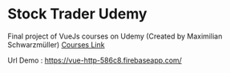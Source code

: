 # Stock Trader Udemy

Final project of VueJs courses on Udemy (Created by Maximilian Schwarzmüller) [Courses Link](https://www.udemy.com/course/vuejs-2-the-complete-guide/)

Url Demo : https://vue-http-586c8.firebaseapp.com/
